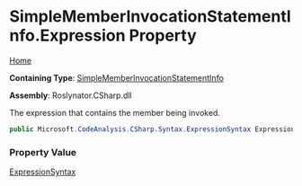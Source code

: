 # SimpleMemberInvocationStatementInfo\.Expression Property

[Home](../../../../../README.md)

**Containing Type**: [SimpleMemberInvocationStatementInfo](../README.md)

**Assembly**: Roslynator\.CSharp\.dll

  
The expression that contains the member being invoked\.

```csharp
public Microsoft.CodeAnalysis.CSharp.Syntax.ExpressionSyntax Expression { get; }
```

### Property Value

[ExpressionSyntax](https://docs.microsoft.com/en-us/dotnet/api/microsoft.codeanalysis.csharp.syntax.expressionsyntax)

